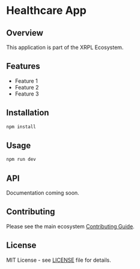 # Healthcare App

## Overview

This application is part of the XRPL Ecosystem.

## Features

- Feature 1
- Feature 2
- Feature 3

## Installation

```bash
npm install
```

## Usage

```bash
npm run dev
```

## API

Documentation coming soon.

## Contributing

Please see the main ecosystem [Contributing Guide](../../docs/guides/CONTRIBUTING.md).

## License

MIT License - see [LICENSE](../../LICENSE) file for details.
